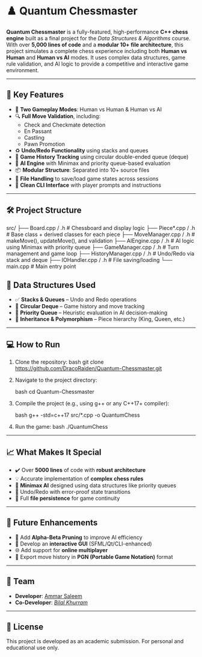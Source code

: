 # ♟️ Quantum Chessmaster

**Quantum Chessmaster** is a fully-featured, high-performance **C++ chess engine** built as a final project for the *Data Structures & Algorithms* course. With over **5,000 lines of code** and a **modular 10+ file architecture**, this project simulates a complete chess experience including both **Human vs Human** and **Human vs AI** modes. It uses complex data structures, game rule validation, and AI logic to provide a competitive and interactive game environment.

---

## 🎯 Key Features

- 🔄 **Two Gameplay Modes**: Human vs Human & Human vs AI
- 🔍 **Full Move Validation**, including:
  - Check and Checkmate detection
  - En Passant
  - Castling
  - Pawn Promotion
- ♻️ **Undo/Redo Functionality** using stacks and queues
- 📁 **Game History Tracking** using circular double-ended queue (deque)
- 🧠 **AI Engine** with Minimax and priority queue-based evaluation
- 📦 **Modular Structure**: Separated into 10+ source files
- 💾 **File Handling** to save/load game states across sessions
- 🎯 **Clean CLI Interface** with player prompts and instructions

---

## 🛠️ Project Structure

src/
├── Board.cpp / .h            # Chessboard and display logic
├── Piece\*.cpp / .h           # Base class + derived classes for each piece
├── MoveManager.cpp / .h      # makeMove(), updateMove(), and validation
├── AIEngine.cpp / .h         # AI logic using Minimax with priority queue
├── GameManager.cpp / .h      # Turn management and game loop
├── HistoryManager.cpp / .h   # Undo/Redo via stack and deque
├── IOHandler.cpp / .h        # File saving/loading
└── main.cpp                  # Main entry point


## 🧠 Data Structures Used

- ✅ **Stacks & Queues** – Undo and Redo operations
- 🔁 **Circular Deque** – Game history and move tracking
- 🧮 **Priority Queue** – Heuristic evaluation in AI decision-making
- 🧱 **Inheritance & Polymorphism** – Piece hierarchy (King, Queen, etc.)

---

## 💻 How to Run

1. Clone the repository:
   bash
   git clone https://github.com/DracoRaiden/Quantum-Chessmaster.git

2. Navigate to the project directory:

   bash
   cd Quantum-Chessmaster
   
3. Compile the project (e.g., using g++ or any C++17+ compiler):

   bash
   g++ -std=c++17 src/*.cpp -o QuantumChess
   
4. Run the game:
  bash
   ./QuantumChess
   

---

## 📈 What Makes It Special

* ✔️ Over **5000 lines** of code with **robust architecture**
* 💡 Accurate implementation of **complex chess rules**
* 🧠 **Minimax AI** designed using data structures like priority queues
* 🔁 Undo/Redo with error-proof state transitions
* 📂 Full **file persistence** for game continuity

---

## 🚀 Future Enhancements

* 🧠 Add **Alpha-Beta Pruning** to improve AI efficiency
* 🎨 Develop an **interactive GUI** (SFML/Qt/CLI-enhanced)
* 🌐 Add support for **online multiplayer**
* 📜 Export move history in **PGN (Portable Game Notation)** format

---

## 🏅 Team

* **Developer**: [Ammar Saleem](https://github.com/DracoRaiden)
* **Co-Developer**: *[Bilal Khurram](https://github.com/billzcoding)*

---

## 📄 License

This project is developed as an academic submission. For personal and educational use only.


